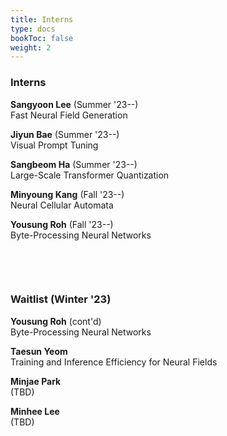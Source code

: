 ```yaml
---
title: Interns
type: docs
bookToc: false
weight: 2
---
```


### **Interns**  
**Sangyoon Lee** (Summer '23--)  
Fast Neural Field Generation  

**Jiyun Bae** (Summer '23--)  
Visual Prompt Tuning  

**Sangbeom Ha** (Summer '23--)  
Large-Scale Transformer Quantization  

**Minyoung Kang** (Fall '23--)  
Neural Cellular Automata  

**Yousung Roh** (Fall '23--)  
Byte-Processing Neural Networks


  
&nbsp;  

&nbsp;

### **Waitlist (Winter '23)**
**Yousung Roh** (cont'd)  
Byte-Processing Neural Networks

**Taesun Yeom**  
Training and Inference Efficiency for Neural Fields

**Minjae Park**  
(TBD)

**Minhee Lee**  
(TBD)